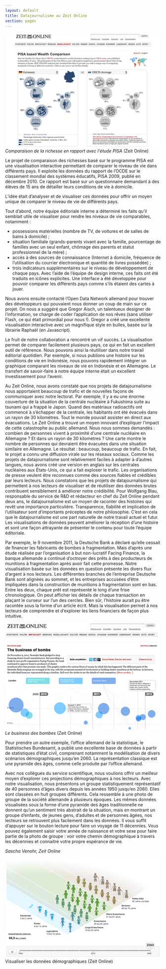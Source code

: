 ```yaml
---
layout: default
title: Datajournalisme au Zeit Online
section: pages
---
```


<div id="FIG027" class="imageblock">
<div class="content">
<img alt="Comparaison de la richesse en rapport avec l'étude PISA" src="../figs/incoming/02-03-AA.png"></div>
<div class="title"><em>Comparaison de la richesse en rapport avec l'étude PISA</em> (Zeit Online)</div>
</div>

Le projet de comparaison des richesses basé sur le programme PISA est une visualisation interactive permettant de comparer le niveau de vie dans différents pays. Il exploite les données du rapport de l’OCDE sur le classement mondial des systèmes éducatifs, PISA 2009, publié en décembre 2010. Ce rapport est basé sur un questionnaire demandant à des élèves de 15 ans de détailler leurs conditions de vie à domicile.

L’idée était d’analyser et de visualiser ces données pour offrir un moyen unique de comparer le niveau de vie de différents pays.

Tout d’abord, notre équipe éditoriale interne a déterminé les faits qu’il semblait utile de visualiser pour rendre les niveaux de vie comparables, notamment :

* possessions matérielles (nombre de TV, de voitures et de salles de bains à domicile) ;
* situation familiale (grands-parents vivant avec la famille, pourcentage de familles avec
un seul enfant, chômage des parents et statut professionnel de la mère) ;
* accès à des sources de connaissance (Internet à domicile, fréquence de l’utilisation du
courrier électronique et quantité de livres possédée) ;
* trois indicateurs supplémentaires sur le niveau de développement de chaque pays. Avec l’aide de l’équipe de design interne, ces faits ont été traduits en icônes explicites. Une interface a été développée pour pouvoir comparer les différents pays comme s’ils étaient des cartes à jouer.

Nous avons ensuite contacté l’Open Data Network allemand pour trouver des développeurs qui pouvaient nous donner un coup de main sur ce projet. On nous a suggéré que Gregor Aisch, un talentueux designer de l’information, se charge de coder l’application de nos rêves (sans utiliser Flash, ce qui était primordial pour nous !). Gregor a créé une excellente visualisation interactive avec un magnifique style en bulles, basée sur la librairie Raphaël (en Javascript).

Le fruit de notre collaboration a rencontré un vif succès. La visualisation permet de comparer facilement plusieurs pays, ce qui en fait un excellent outil de référence. Nous pouvons ainsi la réutiliser dans notre travail éditorial quotidien. Par exemple, si nous publions une histoire sur les conditions de vie en Indonésie, nous pouvons rapidement intégrer un graphique comparant les niveaux de vie en Indonésie et en Allemagne. Le transfert de savoir-faire à notre équipe interne était un excellent investissement pour l’avenir.

Au Zeit Online, nous avons constaté que nos projets de datajournalisme nous apportaient beaucoup de trafic et de nouvelles façons de communiquer avec notre lectorat. Par exemple, il y a eu une énorme couverture de la situation de la centrale nucléaire à Fukushima suite au tsunami qui a frappé le Japon. Quand des matériaux radioactifs ont commencé à s’échapper de la centrale, les habitants ont été évacués dans un rayon de 30 kilomètres. Tout le monde pouvait assister en direct aux évacuations. Le Zeit Online a trouvé un moyen innovant d’expliquer l’impact de cette catastrophe au public allemand. Nous nous sommes demandés : combien de personnes vivent à proximité d’une centrale nucléaire en Allemagne ? Et dans un rayon de 30 kilomètres ? Une carte montre le nombre de personnes qui devraient être évacuées dans une situation similaire en Allemagne. Le résultat : beaucoup, beaucoup de trafic. En fait, le projet a connu une diffusion virale sur les réseaux sociaux. Comme les projets de datajournalisme sont relativement faciles à adapter à d’autres langues, nous avons créé une version en anglais sur les centrales nucléaires aux États-Unis, ce qui a fait exploser le trafic. Les organisations de presse veulent être reconnues comme des sources fiables et crédibles par leurs lecteurs. Nous constatons que les projets de datajournalisme qui permettent à nos lecteurs de visualiser et de réutiliser des données brutes contribuent sensiblement à améliorer notre crédibilité. Pour Wolfgang Blau, responsable du service de R&D et rédacteur en chef du Zeit Online pendant deux ans, le datajournalisme est un moyen de raconter des histoires qui revêt une importance particulière. Transparence, fiabilité et implication de l’utilisateur sont d’importants préceptes de notre philosophie. C’est en cela que le datajournalisme est une part naturelle de notre travail actuel et futur. Les visualisations de données peuvent améliorer la réception d’une histoire et sont une façon attrayante de présenter le contenu pour toute l’équipe éditoriale.

Par exemple, le 9 novembre 2011, la Deutsche Bank a déclaré qu’elle cessait de financer les fabricants de bombes à fragmentation. Mais d’après une étude réalisée par l’organisation à but non-lucratif Facing Finance, la banque allemande a continué d’octroyer des prêts à des producteurs de munitions à fragmentation après avoir fait cette promesse. Notre visualisation basée sur les données en question présente les divers flux d’argent à nos lecteurs. Les différentes branches de l’entreprise Deutsche Bank sont alignées au sommet, et les entreprises accusées d’être impliquées dans la construction de munitions à fragmentation sont en bas. Entre les deux, chaque prêt est représenté le long d’une frise chronologique. On peut afficher les détails de chaque transaction en plaçant le curseur sur l’un des cercles. Bien sûr, l’histoire aurait pu être racontée sous la forme d’un article écrit. Mais la visualisation permet à nos lecteurs de comprendre et d’explorer les liens financiers de façon plus intuitive.

<div id="FIG028" class="imageblock">
<div class="content">
<img alt="Le business des bombes" src="../figs/incoming/02-03-DD.png"></div>
<div class="title"><em>Le business des bombes</em> (Zeit Online)</div>
</div>

Pour prendre un autre exemple, l’office allemand de la statistique, le Statistisches Bundesamt, a publié une excellente base de données à partir de statistiques d’état civil, comprenant notamment la modélisation de divers scénarios démographiques jusqu’en 2060. La représentation classique est une pyramide des âges, comme celle produite par l’office allemand.

Avec nos collègues du service scientifique, nous voulions offrir un meilleur moyen d’explorer ces projections démographiques à nos lecteurs. Avec notre visualisation, nous présentons un groupe statistiquement représentatif de 40 personnes d’âges divers depuis les années 1950 jusqu’en 2060. Elles sont classées en huit groupes différents. Cela ressemble à une photo de groupe de la société allemande à plusieurs époques. Les mêmes données visualisées sous la forme d’une pyramide des âges traditionnelle ne donnent qu’un sentiment très abstrait de la situation, mais en montrant un groupe d’enfants, de jeunes gens, d’adultes et de personnes âgées, nos lecteurs se retrouvent plus facilement dans les données. Il vous suffit d’appuyer sur le bouton lecture pour faire un voyage de 11 décennies. Vous pouvez également saisir votre année de naissance et votre sexe pour faire partie de la photo de groupe : voir votre chemin démographique à travers les décennies et connaitre votre propre espérance de vie.

_Sascha Venohr, Zeit Online_

<div id="FIG029" class="imageblock">
<div class="content">
<img alt="Visualiser les données démographiques" src="../figs/incoming/02-03-CC.png"></div>
<div class="title">Visualiser les données démographiques (Zeit Online)</div>
</div>